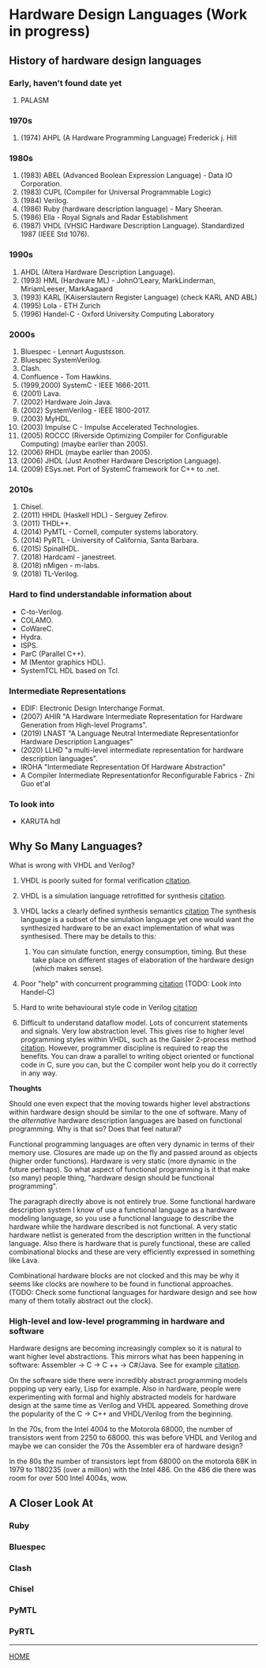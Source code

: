 

# Hardware Design Languages (Work in progress)

## History of hardware design languages 

### Early, haven't found date yet
1. PALASM

### 1970s
1. (1974) AHPL (A Hardware Programming Language) Frederick j. Hill

### 1980s
1. (1983) ABEL (Advanced Boolean Expression Language) - Data IO Corporation.
2. (1983) CUPL (Compiler for Universal Programmable Logic)
3. (1984) Verilog.
4. (1986) Ruby (hardware description language) - Mary Sheeran.
5. (1986) Ella - Royal Signals and Radar Establishment
6. (1987) VHDL (VHSIC Hardware Description Language). Standardized 1987  (IEEE Std 1076).

### 1990s
1. AHDL (Altera Hardware Description Language).
2. (1993) HML (Hardware ML) - JohnO'Leary, MarkLinderman, MiriamLeeser, MarkAagaard
3. (1993) KARL (KAiserslautern Register Language) (check KARL AND ABL)
4. (1995) Lola - ETH Zurich
5. (1996) Handel-C - Oxford University Computing Laboratory

### 2000s
1. Bluespec - Lennart Augustsson.
2. Bluespec SystemVerilog.
3. Clash.
4. Confluence - Tom Hawkins.
5. (1999,2000) SystemC - IEEE 1666-2011.
6. (2001) Lava.
7. (2002) Hardware Join Java.
8. (2002) SystemVerilog - IEEE 1800-2017.
9. (2003) MyHDL. 
10. (2003) Impulse C - Impulse Accelerated Technologies.
11. (2005) ROCCC (Riverside Optimizing Compiler for Configurable Computing) (maybe earlier than 2005).
12. (2006) RHDL (maybe earlier than 2005).
13. (2006) JHDL (Just Another Hardware Description Language).
14. (2009) ESys.net. Port of SystemC framework for C++ to .net.

### 2010s
1. Chisel.
2. (2011) HHDL (Haskell HDL) - Serguey Zefirov.
3. (2011) THDL++.
4. (2014) PyMTL - Cornell, computer systems laboratory.
5. (2014) PyRTL - University of California, Santa Barbara.
6. (2015) SpinalHDL.
7. (2018) Hardcaml - janestreet.
8. (2018) nMigen - m-labs.
9. (2018) TL-Verilog.

### Hard to find understandable information about

- C-to-Verilog.
- COLAMO.
- CoWareC. 
- Hydra. 
- ISPS.
- ParC (Parallel C++).
- M  (Mentor graphics HDL).
- SystemTCL 	HDL based on Tcl.

### Intermediate Representations 

- EDIF: Electronic Design Interchange Format.
- (2007) AHIR "A Hardware Intermediate Representation for Hardware Generation from High-level Programs".
- (2019) LNAST "A Language Neutral Intermediate Representationfor Hardware Description Languages"
- (2020) LLHD "a multi-level intermediate representation for hardware description languages".
- IROHA "Intermediate Representation Of Hardware Abstraction"
- A Compiler Intermediate Representationfor Reconfigurable Fabrics - Zhi Guo et'al

### To look into
- KARUTA hdl


## Why So Many Languages?

What is wrong with VHDL and Verilog?
1. VHDL is poorly suited for formal verification [citation](https://dl.acm.org/doi/pdf/10.1145/291251.289440).
2. VHDL is a simulation language retrofitted for synthesis [citation](https://dl.acm.org/doi/pdf/10.1145/291251.289440).
3. VHDL lacks a clearly defined synthesis semantics [citation](https://books.google.se/books?hl=en&lr=&id=rJ_wBwAAQBAJ&oi=fnd&pg=PA116&ots=-N_8j52lXl&sig=JBYmXr08Xkmpb42CxbuyUvvgEpQ&redir_esc=y#v=onepage&q&f=false)
   The synthesis language is a subset of the simulation language yet one would
   want the synthesized hardware to be an exact implementation of what was synthesised.
   There may be details to this:
   1. You can simulate function, energy consumption, timing.
      But these take place on different stages of elaboration of the hardware
      design (which makes sense). 
   
4. Poor "help" with concurrent programming [citation](https://www.cl.cam.ac.uk/teaching/0910/P35/obj3.2/page14.html)
   (TODO: Look into Handel-C) 
5. Hard to write behavioural style code in Verilog [citation](https://www.cl.cam.ac.uk/teaching/0910/P35/obj3.2/page14.html)
6. Difficult to understand dataflow model. Lots of concurrent statements and signals.
   Very low abstraction level. This gives rise to higher level programming styles
   within VHDL, such as the Gaisler 2-process method [citation](https://www.gaisler.com/doc/vhdl2proc.pdf).
   However, programmer discipline is required to reap the benefits.
   You can draw a parallel to writing object oriented or functional code in C,
   sure you can, but the C compiler wont help you do it correctly in any way.


**Thoughts**

Should one even expect that the moving towards higher level
abstractions within hardware design should be similar to the one of
software. Many of the *alternative* hardware description languages are
based on functional programming. Why is that so? Does that feel natural?

Functional programming languages are often very dynamic in terms of
their memory use. Closures are made up on the fly and passed around as
objects (higher order functions). Hardware is very static (more
dynamic in the future perhaps). So what aspect of functional programming
is it that make (so many) people thing, "hardware design should be functional 
programming".

The paragraph directly above is not entirely true. Some functional
hardware description system I know of use a functional language as a
hardware modeling language, so you use a functional language to
describe the hardware while the hardware described is not
functional. A very static hardware netlist is generated from the
description written in the functional language. Also there is hardware
that is purely functional, these are called combinational blocks and
these are very efficiently expressed in something like Lava.

Combinational hardware blocks are not clocked and this may be why it seems
like clocks are nowhere to be found in functional approaches.
(TODO: Check some functional languages for hardware design and see how
many of them totally abstract out the clock). 






### High-level and low-level programming in hardware and software

Hardware designs are becoming increasingly complex so it is natural
to want higher level abstractions. This mirrors what has been
happening in software:  Assembler -> C -> C ++ -> C#/Java. See for
example
[citation](https://dl.acm.org/doi/pdf/10.1145/1363686.1364037).

On the software side there were incredibly abstract programming
models popping up very early, Lisp for example. Also in hardware,
people were experimenting with formal and highly abstracted models
for hardware design at the same time as Verilog and VHDL
appeared. Something drove the popularity
of the C -> C++ and VHDL/Verilog from the beginning.

In the 70s, from the Intel 4004 to the Motorola 68000, the number of
transistors went from 2250 to 68000. this was before VHDL and Verilog
and maybe we can consider the 70s the Assembler era of hardware
design?

In the 80s the number of transistors lept from 68000 on the
motorola 68K in 1979 to 1180235 (over a million) with the Intel 486.
On the 486 die there was room for over 500 Intel 4004s, wow.  



## A Closer Look At

### Ruby

### Bluespec

### Clash

### Chisel

### PyMTL

### PyRTL




___

[HOME](https://svenssonjoel.github.io)
